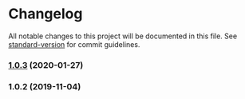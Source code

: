 # Changelog

All notable changes to this project will be documented in this file. See [standard-version](https://github.com/conventional-changelog/standard-version) for commit guidelines.

### [1.0.3](https://github.com/schoology/serverless-alb-manager/compare/v1.0.2...v1.0.3) (2020-01-27)

### 1.0.2 (2019-11-04)

